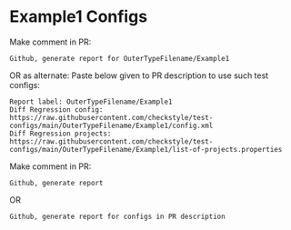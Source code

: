 # Example1 Configs
Make comment in PR:
```
Github, generate report for OuterTypeFilename/Example1
```
OR as alternate:
Paste below given to PR description to use such test configs:
```
Report label: OuterTypeFilename/Example1
Diff Regression config: https://raw.githubusercontent.com/checkstyle/test-configs/main/OuterTypeFilename/Example1/config.xml
Diff Regression projects: https://raw.githubusercontent.com/checkstyle/test-configs/main/OuterTypeFilename/Example1/list-of-projects.properties
```
Make comment in PR:
```
Github, generate report
```
OR
```
Github, generate report for configs in PR description
```
